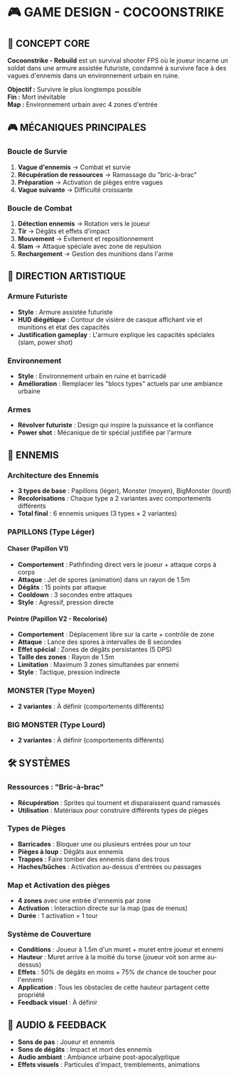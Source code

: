 # 🎮 GAME DESIGN - COCOONSTRIKE

## 🎯 CONCEPT CORE
**Cocoonstrike - Rebuild** est un survival shooter FPS où le joueur incarne un soldat dans une armure assistée futuriste, condamné à survivre face à des vagues d'ennemis dans un environnement urbain en ruine.

**Objectif :** Survivre le plus longtemps possible  
**Fin :** Mort inévitable  
**Map :** Environnement urbain avec 4 zones d'entrée

## 🎮 MÉCANIQUES PRINCIPALES

### Boucle de Survie
1. **Vague d'ennemis** → Combat et survie
2. **Récupération de ressources** → Ramassage du "bric-à-brac"
3. **Préparation** → Activation de pièges entre vagues
4. **Vague suivante** → Difficulté croissante

### Boucle de Combat
1. **Détection ennemis** → Rotation vers le joueur
2. **Tir** → Dégâts et effets d'impact
3. **Mouvement** → Évitement et repositionnement
4. **Slam** → Attaque spéciale avec zone de repulsion
5. **Rechargement** → Gestion des munitions dans l'arme

## 🎨 DIRECTION ARTISTIQUE

### Armure Futuriste
- **Style** : Armure assistée futuriste 
- **HUD diégétique** : Contour de visière de casque affichant vie et munitions et état des
capacités
- **Justification gameplay** : L'armure explique les capacités spéciales (slam, power shot)

### Environnement
- **Style** : Environnement urbain en ruine et barricadé
- **Amélioration** : Remplacer les "blocs types" actuels par une ambiance urbaine

### Armes
- **Révolver futuriste** : Design qui inspire la puissance et la confiance
- **Power shot** : Mécanique de tir spécial justifiée par l'armure

## 👾 ENNEMIS

### Architecture des Ennemis
- **3 types de base** : Papillons (léger), Monster (moyen), BigMonster (lourd)
- **Recolorisations** : Chaque type a 2 variantes avec comportements différents
- **Total final** : 6 ennemis uniques (3 types × 2 variantes)

### PAPILLONS (Type Léger)

#### Chaser (Papillon V1)
- **Comportement** : Pathfinding direct vers le joueur + attaque corps à corps
- **Attaque** : Jet de spores (animation) dans un rayon de 1.5m
- **Dégâts** : 15 points par attaque
- **Cooldown** : 3 secondes entre attaques
- **Style** : Agressif, pression directe

#### Peintre (Papillon V2 - Recolorisé)
- **Comportement** : Déplacement libre sur la carte + contrôle de zone
- **Attaque** : Lance des spores à intervalles de 8 secondes
- **Effet spécial** : Zones de dégâts persistantes (5 DPS)
- **Taille des zones** : Rayon de 1.5m
- **Limitation** : Maximum 3 zones simultanées par ennemi
- **Style** : Tactique, pression indirecte

### MONSTER (Type Moyen)
- **2 variantes** : À définir (comportements différents)

### BIG MONSTER (Type Lourd)
- **2 variantes** : À définir (comportements différents)

## 🛠️ SYSTÈMES

### Ressources : "Bric-à-brac"
- **Récupération** : Sprites qui tournent et disparaissent quand ramassés
- **Utilisation** : Matériaux pour construire différents types de pièges

### Types de Pièges
- **Barricades** : Bloquer une ou plusieurs entrées pour un tour
- **Pièges à loup** : Dégâts aux ennemis
- **Trappes** : Faire tomber des ennemis dans des trous
- **Haches/bûches** : Activation au-dessus d'entrées ou passages

### Map et Activation des pièges
- **4 zones** avec une entrée d'ennemis par zone
- **Activation** : Interaction directe sur la map (pas de menus)
- **Durée** : 1 activation = 1 tour

### Système de Couverture
- **Conditions** : Joueur à 1.5m d'un muret + muret entre joueur et ennemi
- **Hauteur** : Muret arrive à la moitié du torse (joueur voit son arme au-dessus)
- **Effets** : 50% de dégâts en moins + 75% de chance de toucher pour l'ennemi
- **Application** : Tous les obstacles de cette hauteur partagent cette propriété
- **Feedback visuel** : À définir

## 🎵 AUDIO & FEEDBACK
- **Sons de pas** : Joueur et ennemis
- **Sons de dégâts** : Impact et mort des ennemis
- **Audio ambiant** : Ambiance urbaine post-apocalyptique
- **Effets visuels** : Particules d'impact, tremblements, animations
